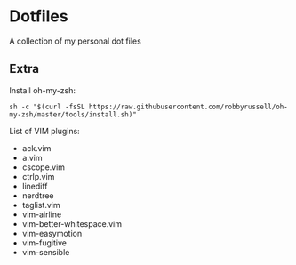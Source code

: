 # Dotfiles

A collection of my personal dot files

## Extra

Install oh-my-zsh:

    sh -c "$(curl -fsSL https://raw.githubusercontent.com/robbyrussell/oh-my-zsh/master/tools/install.sh)"


List of VIM plugins:

* ack.vim
* a.vim
* cscope.vim
* ctrlp.vim
* linediff
* nerdtree
* taglist.vim
* vim-airline
* vim-better-whitespace.vim
* vim-easymotion
* vim-fugitive
* vim-sensible
